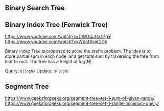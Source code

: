 
## Binary Search Tree

## Binary Index Tree (Fenwick Tree)
https://www.youtube.com/watch?v=CWDQJGaN1gY
https://www.youtube.com/watch?v=WbafSgetDDk

Binary Index Tree is proposed to solve the prefix problem. The idea is to store partial sum in each node, and get total sum by traversing the tree from leaf to root. The tree has a height of log(N).

Query: `O(logN)`
Update: `O(logN)`


## Segment Tree

https://www.geeksforgeeks.org/segment-tree-set-1-sum-of-given-range/  
https://www.geeksforgeeks.org/segment-tree-set-1-range-minimum-query/  


